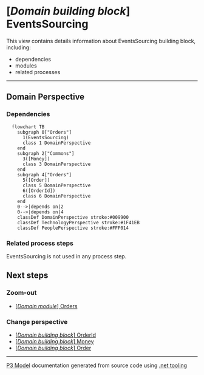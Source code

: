 ﻿
# [*Domain building block*] EventsSourcing

This view contains details information about EventsSourcing building block, including:
- dependencies
- modules
- related processes  

---



## Domain Perspective


### Dependencies

```mermaid
  flowchart TB
    subgraph 0["Orders"]
      1(EventsSourcing)
      class 1 DomainPerspective
    end
    subgraph 2["Commons"]
      3([Money])
      class 3 DomainPerspective
    end
    subgraph 4["Orders"]
      5([Order])
      class 5 DomainPerspective
      6([OrderId])
      class 6 DomainPerspective
    end
    0-->|depends on|2
    0-->|depends on|4
    classDef DomainPerspective stroke:#009900
    classDef TechnologyPerspective stroke:#1F41EB
    classDef PeoplePerspective stroke:#FFF014
```

### Related process steps

EventsSourcing is not used in any process step.  

## Next steps


### Zoom-out

- [[*Domain module*] Orders](../../../Modules/Sales/Orders/Orders.md)

### Change perspective

- [[*Domain building block*] OrderId](OrderId.md)
- [[*Domain building block*] Money](../Commons/Money.md)
- [[*Domain building block*] Order](Order.md)

---

[P3 Model](https://github.com/P3-model/P3-model) documentation generated from source code using [.net tooling](https://github.com/P3-model/P3-model-dotnet)